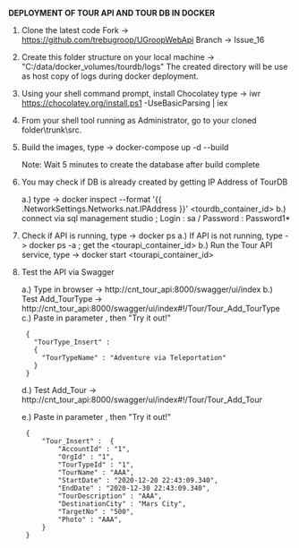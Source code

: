 **DEPLOYMENT OF TOUR API AND TOUR DB IN DOCKER**


1. Clone the latest code 
   Fork -> https://github.com/trebugroop/UGroopWebApi
   Branch -> Issue_16

2. Create this folder structure on your local machine -> "C:/data/docker_volumes/tourdb/logs"
   The created directory will be use as host copy of logs during docker deployment.

3. Using your shell command prompt, install Chocolatey 
   type -> iwr https://chocolatey.org/install.ps1 -UseBasicParsing | iex

4. From your shell tool running as Administrator, go to your cloned folder\trunk\src. 

5. Build the images, type -> docker-compose up -d --build 

   Note: Wait 5 minutes to create the database after build complete

6. You may check if DB is already created by getting IP Address of TourDB
   
   a.) type -> docker inspect --format '{{ .NetworkSettings.Networks.nat.IPAddress }}' <tourdb_container_id> 
   b.) connect via sql management studio ; Login : sa  /  Password : Password1*

7. Check if API is running, type -> docker ps
   a.) If API is not running, type -> docker ps -a  ; get the <tourapi_container_id> 
   b.) Run the Tour API service, type -> docker start <tourapi_container_id>

8. Test the API via Swagger
	
   a.) Type in browser -> http://cnt_tour_api:8000/swagger/ui/index
   b.) Test Add_TourType -> http://cnt_tour_api:8000/swagger/ui/index#!/Tour/Tour_Add_TourType
   c.) Paste in parameter , then "Try it out!"
	
		{
		  "TourType_Insert" :
		  {
			"TourTypeName" : "Adventure via Teleportation"
		  }
		}
	
   d.) Test Add_Tour -> http://cnt_tour_api:8000/swagger/ui/index#!/Tour/Tour_Add_Tour
	
   e.) Paste in parameter , then "Try it out!"
	
	    {
			"Tour_Insert" :  {
				"AccountId" : "1",
				"OrgId" : "1",
				"TourTypeId" : "1",
				"TourName" : "AAA",
				"StartDate" : "2020-12-20 22:43:09.340",
				"EndDate" : "2020-12-30 22:43:09.340",
				"TourDescription" : "AAA",
				"DestinationCity" : "Mars City",
				"TargetNo" : "500",
				"Photo" : "AAA",
			}
		}
	

